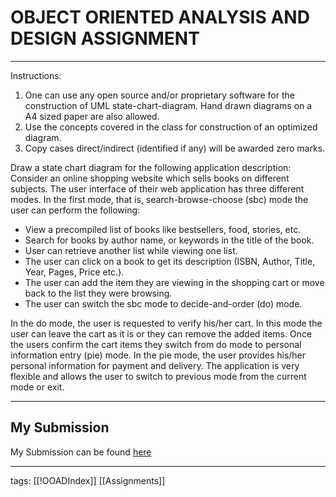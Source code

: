 # OBJECT ORIENTED ANALYSIS AND DESIGN ASSIGNMENT

---

Instructions: 
1.	One can use any open source and/or proprietary software for the construction of UML state-chart-diagram. Hand drawn diagrams on a A4 sized paper are also allowed. 
2.	Use the concepts covered in the class for construction of an optimized diagram. 
3.	Copy cases direct/indirect (identified if any) will be awarded zero marks. 


Draw a state chart diagram for the following application description: 
Consider an online shopping website which sells books on different subjects. The user interface of their web application has three different modes. In the first mode, that is, search-browse-choose (sbc) mode the user can perform the following: 
- View a precompiled list of books like bestsellers, food, stories, etc. 
- Search for books by author name, or keywords in the title of the book. 
- User can retrieve another list while viewing one list. 
- The user can click on a book to get its description (ISBN, Author, Title, Year, Pages, Price etc.). 
- The user can add the item they are viewing in the shopping cart or move back to the list they were browsing. 
- The user can switch the sbc mode to decide-and-order (do) mode. 

In the do mode, the user is requested to verify his/her cart. In this mode the user can leave the cart as it is or they can remove the added items. Once the users confirm the cart items they switch from do mode to personal information entry (pie) mode. In the pie mode, the user provides his/her personal information for payment and delivery. The application is very flexible and allows the user to switch to previous mode from the current mode or exit.

---

## My Submission
My Submission can be found [here](https://github.com/Akhilsudh/BITS-Assignment/blob/master/Semester%202/Object%20Oriented%20Analysis%20and%20Design/2021MT12054_OOAD_Assignment.pdf)

---
tags: [[!OOADIndex]] [[Assignments]]